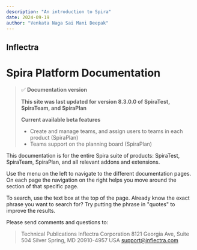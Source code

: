 ```yaml
---
description: "An introduction to Spira"
date: 2024-09-19
author: "Venkata Naga Sai Mani Deepak"
---
```


## Inflectra

# Spira Platform Documentation

> ✅ **Documentation version**
>
> **This site was last updated for version 8.3.0.0 of SpiraTest, SpiraTeam, and SpiraPlan**
>
> **Current available beta features**
>
> - Create and manage teams, and assign users to teams in each product (SpiraPlan)
> - Teams support on the planning board (SpiraPlan)

This documentation is for the entire Spira suite of products: SpiraTest, SpiraTeam, SpiraPlan, and all relevant addons and extensions.

Use the menu on the left to navigate to the different documentation pages. On each page the navigation on the right helps you move around the section of that specific page.

To search, use the text box at the top of the page. Already know the exact phrase you want to search for? Try putting the phrase in "quotes" to improve the results.

Please send comments and questions to:

> Technical Publications Inflectra Corporation 8121 Georgia Ave, Suite 504 Silver Spring, MD 20910-4957 USA [support@inflectra.com](mailto:support@inflectra.com)
